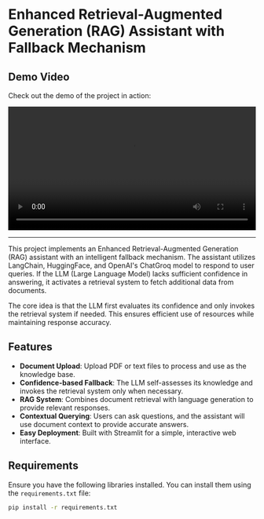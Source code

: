 # Enhanced Retrieval-Augmented Generation (RAG) Assistant with Fallback Mechanism

## Demo Video

Check out the demo of the project in action:

<video width="100%" controls>
  <source src="Demo.mp4" type="video/mp4">
  Your browser does not support the video tag.
</video>

---

This project implements an Enhanced Retrieval-Augmented Generation (RAG) assistant with an intelligent fallback mechanism. The assistant utilizes LangChain, HuggingFace, and OpenAI's ChatGroq model to respond to user queries. If the LLM (Large Language Model) lacks sufficient confidence in answering, it activates a retrieval system to fetch additional data from documents. 

The core idea is that the LLM first evaluates its confidence and only invokes the retrieval system if needed. This ensures efficient use of resources while maintaining response accuracy.

## Features

- **Document Upload**: Upload PDF or text files to process and use as the knowledge base.
- **Confidence-based Fallback**: The LLM self-assesses its knowledge and invokes the retrieval system only when necessary.
- **RAG System**: Combines document retrieval with language generation to provide relevant responses.
- **Contextual Querying**: Users can ask questions, and the assistant will use document context to provide accurate answers.
- **Easy Deployment**: Built with Streamlit for a simple, interactive web interface.

## Requirements

Ensure you have the following libraries installed. You can install them using the `requirements.txt` file:

```bash
pip install -r requirements.txt
